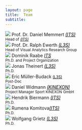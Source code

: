 ```yaml
---
layout: page
title:  Team
subtitle:
---
```


 
  <div class="row">
    <div class="column">
      <img src="../assets/img/Daniel_Memmert.jpg">
      Prof. Dr. Daniel Memmert <a href="https://www.dshs-koeln.de/en/institut-fuer-trainingswissenschaft-und-sportinformatik/" style="color:black"><i>(ITS)</i></a> <br />
      <small>Head of <a href="https://www.dshs-koeln.de/en/institut-fuer-trainingswissenschaft-und-sportinformatik/" style="color:black"><i>(ITS)</i></a></small><br />
    </div>
    <div class="column">
      <img src="../assets/img/Ralph_Ewerth.jpeg">
      Prof. Dr. Ralph Ewerth <a href="https://www.tib.eu/en/research-development/visual-analytics" style="color:black"><i>(L3S)</i></a> <br />
      <small>Head of Visual Analytics Research Group</small><br />
    </div>
    <div class="column">
      <img src="../assets/img/Dominik_Raabe.jpg">
        Dominik Raabe <a href="https://www.dshs-koeln.de/en/institut-fuer-trainingswissenschaft-und-sportinformatik/" style="color:black"><i>ITS</i></a> <br />
      <small>Ph.D. and Project Organization</small><br />
    </div>

  <div class="row">
    <div class="column">
      <img src="../assets/img/Jonas_Theinert.jpeg">
      Jonas Theinert <a href="https://www.tib.eu/en/research-development/visual-analytics" style="color:black"><i>(L3S)</i></a> <br />
      <small>Ph.D.</small><br />
    </div>
    <div class="column">
      <img src="../assets/img/Eric_Mueller-Budach.jpg">
      Eric Müller-Budack <a href="https://www.tib.eu/en/research-development/visual-analytics" style="color:black"><small>(L3S)</small></a><br />
      <small>Post-Doc</small><br />
    </div> 
    <div class="column">
       <img src="../assets/img/Pierre_Widmann.jpeg">
      Daniel Widmann <a href="hhttps://kinexon.com/de/sport" style="color:black"><i>(KINEXON)</i></a> <br />
      <small>Project Manager Sport KINEXON GmbH</small><br />
    </div>


  <div class="row">
    <div class="column">
        <img src="../assets/img/Hendrik_Biermann.jpg">
        Hendrik Biermann <a href="https://www.dshs-koeln.de/en/institut-fuer-trainingswissenschaft-und-sportinformatik/" style="color:black"><i>(ITS)</i></a>  <br />
        <small>Ph.D.</small><br />
      </div>
      <div class="column">
        <img src="../assets/img/Rumena_Komitova.jpeg">
          Rumena Komitova<a href="https://www.dshs-koeln.de/en/institut-fuer-trainingswissenschaft-und-sportinformatik/" style="color:black"><i>(ITS)</i></a>  <br />
        <small>Ph.D.</small><br />
      </div>
       <div class="column">
        <img src="../assets/img/Wolfgang_Grietz.jpg">
        Wolfgang Grietz <a href="https://www.tib.eu/en/research-development/visual-analytics" style="color:black"><i>(L3S)</i></a> <br />
      <small>Ph.D.</small><br />
    </div>
      </div>
  </div>





